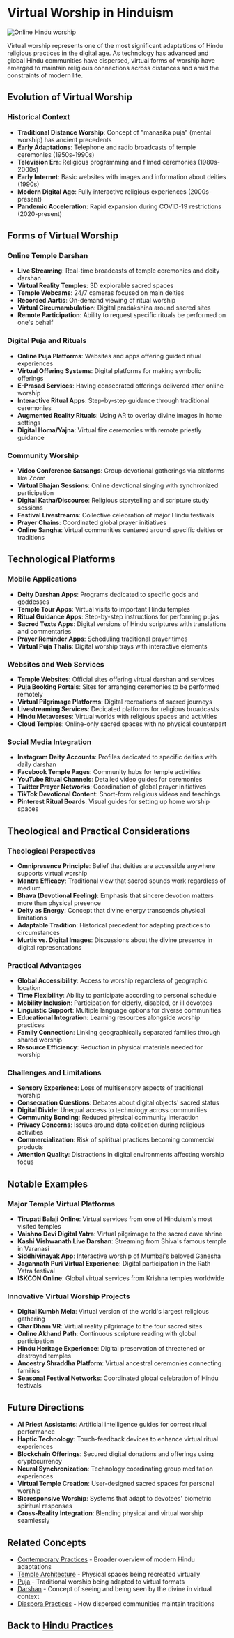 # Virtual Worship in Hinduism

![Online Hindu worship](virtual_worship.jpg)

Virtual worship represents one of the most significant adaptations of Hindu religious practices in the digital age. As technology has advanced and global Hindu communities have dispersed, virtual forms of worship have emerged to maintain religious connections across distances and amid the constraints of modern life.

## Evolution of Virtual Worship

### Historical Context

- **Traditional Distance Worship**: Concept of "manasika puja" (mental worship) has ancient precedents
- **Early Adaptations**: Telephone and radio broadcasts of temple ceremonies (1950s-1990s)
- **Television Era**: Religious programming and filmed ceremonies (1980s-2000s)
- **Early Internet**: Basic websites with images and information about deities (1990s)
- **Modern Digital Age**: Fully interactive religious experiences (2000s-present)
- **Pandemic Acceleration**: Rapid expansion during COVID-19 restrictions (2020-present)

## Forms of Virtual Worship

### Online Temple Darshan

- **Live Streaming**: Real-time broadcasts of temple ceremonies and deity darshan
- **Virtual Reality Temples**: 3D explorable sacred spaces
- **Temple Webcams**: 24/7 cameras focused on main deities
- **Recorded Aartis**: On-demand viewing of ritual worship
- **Virtual Circumambulation**: Digital pradakshina around sacred sites
- **Remote Participation**: Ability to request specific rituals be performed on one's behalf

### Digital Puja and Rituals

- **Online Puja Platforms**: Websites and apps offering guided ritual experiences
- **Virtual Offering Systems**: Digital platforms for making symbolic offerings
- **E-Prasad Services**: Having consecrated offerings delivered after online worship
- **Interactive Ritual Apps**: Step-by-step guidance through traditional ceremonies
- **Augmented Reality Rituals**: Using AR to overlay divine images in home settings
- **Digital Homa/Yajna**: Virtual fire ceremonies with remote priestly guidance

### Community Worship

- **Video Conference Satsangs**: Group devotional gatherings via platforms like Zoom
- **Virtual Bhajan Sessions**: Online devotional singing with synchronized participation
- **Digital Katha/Discourse**: Religious storytelling and scripture study sessions
- **Festival Livestreams**: Collective celebration of major Hindu festivals
- **Prayer Chains**: Coordinated global prayer initiatives
- **Online Sangha**: Virtual communities centered around specific deities or traditions

## Technological Platforms

### Mobile Applications

- **Deity Darshan Apps**: Programs dedicated to specific gods and goddesses
- **Temple Tour Apps**: Virtual visits to important Hindu temples
- **Ritual Guidance Apps**: Step-by-step instructions for performing pujas
- **Sacred Texts Apps**: Digital versions of Hindu scriptures with translations and commentaries
- **Prayer Reminder Apps**: Scheduling traditional prayer times
- **Virtual Puja Thalis**: Digital worship trays with interactive elements

### Websites and Web Services

- **Temple Websites**: Official sites offering virtual darshan and services
- **Puja Booking Portals**: Sites for arranging ceremonies to be performed remotely
- **Virtual Pilgrimage Platforms**: Digital recreations of sacred journeys
- **Livestreaming Services**: Dedicated platforms for religious broadcasts
- **Hindu Metaverses**: Virtual worlds with religious spaces and activities
- **Cloud Temples**: Online-only sacred spaces with no physical counterpart

### Social Media Integration

- **Instagram Deity Accounts**: Profiles dedicated to specific deities with daily darshan
- **Facebook Temple Pages**: Community hubs for temple activities
- **YouTube Ritual Channels**: Detailed video guides for ceremonies
- **Twitter Prayer Networks**: Coordination of global prayer initiatives
- **TikTok Devotional Content**: Short-form religious videos and teachings
- **Pinterest Ritual Boards**: Visual guides for setting up home worship spaces

## Theological and Practical Considerations

### Theological Perspectives

- **Omnipresence Principle**: Belief that deities are accessible anywhere supports virtual worship
- **Mantra Efficacy**: Traditional view that sacred sounds work regardless of medium
- **Bhava (Devotional Feeling)**: Emphasis that sincere devotion matters more than physical presence
- **Deity as Energy**: Concept that divine energy transcends physical limitations
- **Adaptable Tradition**: Historical precedent for adapting practices to circumstances
- **Murtis vs. Digital Images**: Discussions about the divine presence in digital representations

### Practical Advantages

- **Global Accessibility**: Access to worship regardless of geographic location
- **Time Flexibility**: Ability to participate according to personal schedule
- **Mobility Inclusion**: Participation for elderly, disabled, or ill devotees
- **Linguistic Support**: Multiple language options for diverse communities
- **Educational Integration**: Learning resources alongside worship practices
- **Family Connection**: Linking geographically separated families through shared worship
- **Resource Efficiency**: Reduction in physical materials needed for worship

### Challenges and Limitations

- **Sensory Experience**: Loss of multisensory aspects of traditional worship
- **Consecration Questions**: Debates about digital objects' sacred status
- **Digital Divide**: Unequal access to technology across communities
- **Community Bonding**: Reduced physical community interaction
- **Privacy Concerns**: Issues around data collection during religious activities
- **Commercialization**: Risk of spiritual practices becoming commercial products
- **Attention Quality**: Distractions in digital environments affecting worship focus

## Notable Examples

### Major Temple Virtual Platforms

- **Tirupati Balaji Online**: Virtual services from one of Hinduism's most visited temples
- **Vaishno Devi Digital Yatra**: Virtual pilgrimage to the sacred cave shrine
- **Kashi Vishwanath Live Darshan**: Streaming from Shiva's famous temple in Varanasi
- **Siddhivinayak App**: Interactive worship of Mumbai's beloved Ganesha
- **Jagannath Puri Virtual Experience**: Digital participation in the Rath Yatra festival
- **ISKCON Online**: Global virtual services from Krishna temples worldwide

### Innovative Virtual Worship Projects

- **Digital Kumbh Mela**: Virtual version of the world's largest religious gathering
- **Char Dham VR**: Virtual reality pilgrimage to the four sacred sites
- **Online Akhand Path**: Continuous scripture reading with global participation
- **Hindu Heritage Experience**: Digital preservation of threatened or destroyed temples
- **Ancestry Shraddha Platform**: Virtual ancestral ceremonies connecting families
- **Seasonal Festival Networks**: Coordinated global celebration of Hindu festivals

## Future Directions

- **AI Priest Assistants**: Artificial intelligence guides for correct ritual performance
- **Haptic Technology**: Touch-feedback devices to enhance virtual ritual experiences
- **Blockchain Offerings**: Secured digital donations and offerings using cryptocurrency
- **Neural Synchronization**: Technology coordinating group meditation experiences
- **Virtual Temple Creation**: User-designed sacred spaces for personal worship
- **Bioresponsive Worship**: Systems that adapt to devotees' biometric spiritual responses
- **Cross-Reality Integration**: Blending physical and virtual worship seamlessly

## Related Concepts

- [Contemporary Practices](./contemporary_practices.md) - Broader overview of modern Hindu adaptations
- [Temple Architecture](./temple_architecture.md) - Physical spaces being recreated virtually
- [Puja](./puja.md) - Traditional worship being adapted to virtual formats
- [Darshan](./darshan.md) - Concept of seeing and being seen by the divine in virtual context
- [Diaspora Practices](./diaspora_practices.md) - How dispersed communities maintain traditions

## Back to [Hindu Practices](./README.md)
